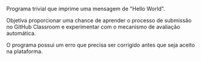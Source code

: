 Programa trivial que imprime uma mensagem de "Hello World". 

Objetiva proporcionar uma chance de aprender o processo de submissão no 
GitHub Classroom e experimentar com o mecanismo de avaliação automática.

O programa possui um erro que precisa ser corrigido antes que seja aceito 
na plataforma.